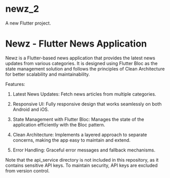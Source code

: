 # newz_2

A new Flutter project.

# Newz - Flutter News Application


Newz is a Flutter-based news application that provides the latest news updates from various categories. It is designed using Flutter Bloc as the state management solution and follows the principles of Clean Architecture for better scalability and maintainability.

Features:

1) Latest News Updates: Fetch news articles from multiple categories.

2) Responsive UI: Fully responsive design that works seamlessly on both Android and iOS.

3) State Management with Flutter Bloc: Manages the state of the application efficiently with the Bloc pattern.

4) Clean Architecture: Implements a layered approach to separate concerns, making the app easy to maintain and extend.

5) Error Handling: Graceful error messages and fallback mechanisms.
   
Note that the api_service directory is not included in this repository, as it contains sensitive API keys. To maintain security, API keys are excluded from version control.
